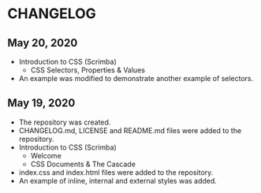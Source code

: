 # CHANGELOG

## May 20, 2020
- Introduction to CSS (Scrimba)
  - CSS Selectors, Properties & Values
- An example was modified to demonstrate another example of selectors.

## May 19, 2020
- The repository was created.
- CHANGELOG.md, LICENSE and README.md files were added to the repository.
- Introduction to CSS (Scrimba)
  - Welcome
  - CSS Documents & The Cascade
- index.css and index.html files were added to the repository.
- An example of inline, internal and external styles was added.
